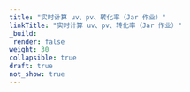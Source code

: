 ```yaml
---
title: "实时计算 uv、pv、转化率（Jar 作业）"
linkTitle: "实时计算 uv、pv、转化率（Jar 作业）"
_build:
 render: false 
weight: 30
collapsible: true
draft: true
not_show: true
---
```

